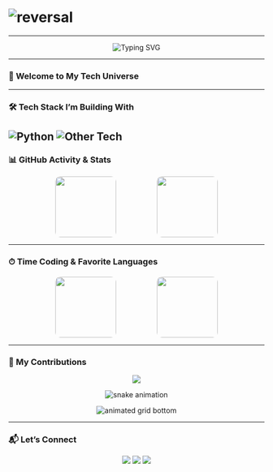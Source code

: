 # ![reversal](https://capsule-render.vercel.app/api?type=rect&text=YourName&fontAlign=30&fontSize=30&desc=Your%20Tagline&descAlign=60&descAlignY=50&theme=radical)

---

<p align="center">
  <img src="https://readme-typing-svg.demolab.com/?font=Fira+Code&weight=500&size=30&pause=1000&color=00B89F&center=true&vCenter=true&width=900&lines=Hey%2C+I'm+YourName!;Your+Description;Coding+My+Way+to+the+Future!;Always+Building+Something+New+%F0%9F%9A%80" alt="Typing SVG" />
</p>

---

### 👋 Welcome to My Tech Universe

---

### 🛠 Tech Stack I’m Building With
![Python](https://img.shields.io/badge/-Python-000?&logo=Python&logoColor=00B89F)
![Other Tech](https://img.shields.io/badge/-TechName-000?&logo=TechLogo&logoColor=00B89F)
---

### 📊 GitHub Activity & Stats

<p align="center">
  <div style="display: flex; justify-content: center; gap: 80px; align-items: center;">
    <img style="height: 120px; width: auto; border-radius: 10px; border: none;" src="https://github-readme-stats.vercel.app/api?username=YourUsername&show_icons=true&theme=radical&hide_title=true&title_color=ffffff&icon_color=00B89F" />
    <img style="height: 120px; width: auto; border-radius: 10px; border: none;" src="https://streak-stats.demolab.com?user=YourUsername&theme=radical&hide_border=true&ring=ffffff&fire=00B89F&currStreakLabel=00B89F" />
  </div>
</p>

---

### ⏱ Time Coding & Favorite Languages

<p align="center">
  <div style="display: flex; justify-content: center; align-items: center; gap: 80px; margin-top: 20px;">
    <img style="height: 120px; width: auto; border-radius: 10px; border: none;" src="https://github-readme-stats.vercel.app/api/top-langs/?username=YourUsername&layout=compact&theme=radical&title_color=ffffff" />
    <img style="height: 120px; width: auto; border-radius: 10px; border: none;" src="https://github-readme-stats.vercel.app/api/wakatime?username=YourUsername&range=last_7_days&theme=radical&title_color=ffffff" />
  </div>
</p>

---

### 🧬 My Contributions

<p align="center">
  <a href="https://github.com/YourUsername">
    <img src="https://github-profile-summary-cards.vercel.app/api/cards/profile-details?username=YourUsername&theme=github_dark" />
  </a>
</p>

<p align="center">
 <img src="https://raw.githubusercontent.com/YourUsername/YourUsername/output/github-contribution-grid-snake-dark.svg?palette=github-dark" alt="snake animation" />
</p>

<p align="center">
  <img src="https://raw.githubusercontent.com/YourUsername/YourUsername/output/grid-snake.svg" alt="animated grid bottom" />
</p>

---

### 📬 Let’s Connect
<p align="center">
  <a href="mailto:your.email@example.com"><img src="https://img.shields.io/badge/Gmail-Email_Me-00B89F?style=for-the-badge&logo=gmail&logoColor=white" /></a>
  <a href="https://linkedin.com/in/yourlinkedin"><img src="https://img.shields.io/badge/LinkedIn-YourName-00B89F?style=for-the-badge&logo=linkedin&logoColor=white" /></a>
  <a href="https://t.me/yourtelegram"><img src="https://img.shields.io/badge/Telegram-@YourUsername-00B89F?style=for-the-badge&logo=telegram&logoColor=white" /></a>
</p>
